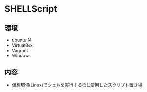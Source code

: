 # SHELLScript
## 環境
* ubuntu 14
* VirtualBox
* Vagrant
* Windows

## 内容
* 仮想環境(Linux)でシェルを実行するのに使用したスクリプト置き場
